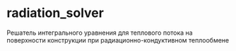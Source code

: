 # radiation_solver

Решатель интегрального уравнения для теплового потока на поверхности конструкции при радиационно-кондуктивном теплообмене
